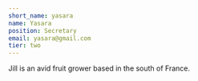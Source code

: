 ```yaml
---
short_name: yasara
name: Yasara
position: Secretary
email: yasara@gmail.com
tier: two
---
```

Jill is an avid fruit grower based in the south of France.